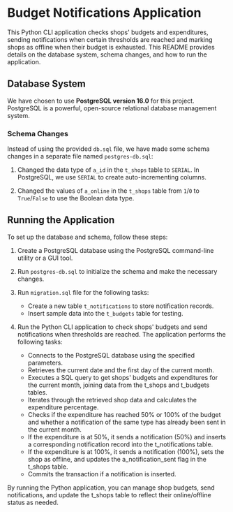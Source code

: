 # Budget Notifications Application

This Python CLI application checks shops' budgets and expenditures, sending notifications when certain thresholds are reached and marking shops as offline when their budget is exhausted. This README provides details on the database system, schema changes, and how to run the application.

## Database System

We have chosen to use **PostgreSQL version 16.0** for this project. PostgreSQL is a powerful, open-source relational database management system.

### Schema Changes

Instead of using the provided `db.sql` file, we have made some schema changes in a separate file named `postgres-db.sql`:

1. Changed the data type of `a_id` in the `t_shops` table to `SERIAL`. In PostgreSQL, we use `SERIAL` to create auto-incrementing columns.

2. Changed the values of `a_online` in the `t_shops` table from `1`/`0` to `True`/`False` to use the Boolean data type.

## Running the Application

To set up the database and schema, follow these steps:

1. Create a PostgreSQL database using the PostgreSQL command-line utility or a GUI tool.

2. Run `postgres-db.sql` to initialize the schema and make the necessary changes.

3. Run `migration.sql` file for the following tasks:
   - Create a new table `t_notifications` to store notification records.
   - Insert sample data into the `t_budgets` table for testing.

4. Run the Python CLI application to check shops' budgets and send notifications when thresholds are reached. The application performs the following tasks:
   - Connects to the PostgreSQL database using the specified parameters.
   - Retrieves the current date and the first day of the current month.
   - Executes a SQL query to get shops' budgets and expenditures for the current month, joining data from the t_shops and t_budgets tables.
   - Iterates through the retrieved shop data and calculates the expenditure percentage.
   - Checks if the expenditure has reached 50% or 100% of the budget and whether a notification of the same type has already been sent in the current month.
   - If the expenditure is at 50%, it sends a notification (50%) and inserts a corresponding notification record into the t_notifications table.
   - If the expenditure is at 100%, it sends a notification (100%), sets the shop as offline, and updates the a_notification_sent flag in the t_shops table.
   - Commits the transaction if a notification is inserted.

By running the Python application, you can manage shop budgets, send notifications, and update the t_shops table to reflect their online/offline status as needed.

